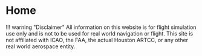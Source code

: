 # Home

!!! warning "Disclaimer"
    All information on this website is for flight simulation use only and is not to be used for real world navigation or flight. This site is not affiliated with ICAO, the FAA, the actual Houston ARTCC, or any other real world aerospace entity.
